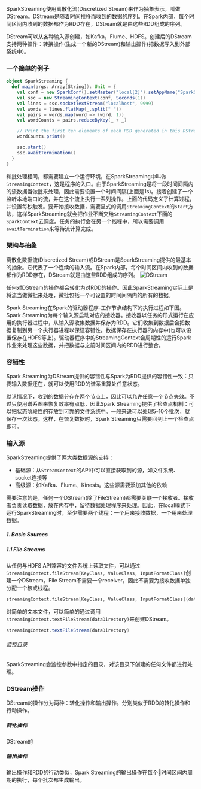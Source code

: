 SparkStreaming使用离散化流(Discretized Stream)来作为抽象表示，叫做DStream。DStream是随着时间推移而收到的数据的序列。在Spark内部，每个时间区间内收到的数据都作为RDD存在，DStream就是由这些RDD组成的序列。

DStream可以从各种输入源创建，如Kafka，Flume、HDFS。创建后的DStream支持两种操作：转换操作(生成一个新的DStream)和输出操作(把数据写入到外部系统中)。

### 一个简单的例子

```Scala
object SparkStreaming {
  def main(args: Array[String]): Unit = {
    val conf = new SparkConf().setMaster("local[2]").setAppName("SparkStreaming")
    val ssc = new StreamingContext(conf, Seconds(1))
    val lines = ssc.socketTextStream("localhost", 9999)
    val words = lines.flatMap(_.split(" "))
    val pairs = words.map(word => (word, 1))
    val wordCounts = pairs.reduceByKey(_ + _)

    // Print the first ten elements of each RDD generated in this DStream to the console
    wordCounts.print()

    ssc.start()
    ssc.awaitTermination()
  }
}
```

和批处理相同，都需要建立一个运行环境，在SparkStreaming中叫做`StreamingContext`，这是程序的入口。由于SparkStreaming是将一段时间间隔内的流数据当做批来处理，因此需要设置一个时间间隔(上面是1s)。接着创建了一个监听本地端口的流，并在这个流上执行一系列操作。上面的代码定义了计算过程，并设置每秒触发。要开始接收数据，需要显式的调用`StreamingContext`的`start`方法，这样SparkStreaming就会把作业不断交给`StreamingContext`下面的`SparkContext`去调度。任务的执行会在另一个线程中，所以需要调用`awaitTermination`来等待流计算完成。

### 架构与抽象
离散化数据流(Discretized Stream)或DStream是SparkStreaming提供的最基本的抽象。它代表了一个连续的输入流。在Spark内部，每个时间区间内收到的数据都作为RDD存在，DStream就是由这些RDD组成的序列。
![DStream](https://spark.apache.org/docs/latest/img/streaming-dstream.png)

任何对DStream的操作都会转化为对RDD的操作。因此SparkStreaming实际上是将流当做微批来处理，微批包括一个可设置的时间间隔内的所有的数据。

Spark Streaming在Spark的驱动器程序-工作节点结构下的执行过程如下图。Spark Streaming为每个输入源启动对应的接收器。接收器以任务的形式运行在应用的执行器进程中，从输入源收集数据并保存为RDD。它们收集到数据后会把数据复制到另一个执行器进程以保证容错性。数据保存在执行器的内存中(也可以设置保存在HDFS等上)。驱动器程序中的StreamingContext会周期性的运行Spark作业来处理这些数据，并把数据与之前时间区间内的RDD进行整合。

### 容错性
Spark Streaming为DStream提供的容错性与Spark为RDD提供的容错性一致：只要输入数据还在，就可以使用RDD的谱系重算处任意状态。

默认情况下，收到的数据分存在两个节点上，因此可以允许任意一个节点失效。不过只使用谱系图来恢复效率有点低，因此Spark Streaming提供了检查点机制：可以把状态阶段性的存放到可靠的文件系统中。一般来说可以处理5-10个批次，就保存一次状态。这样，在恢复数据时，Spark Streaming只需要回到上一个检查点即可。

### 输入源
SparkStreaming提供了两大类数据源的支持：
- 基础源：从`StreamContext`的API中可以直接获取到的源，如文件系统、socket连接等
- 高级源：如Kafka、Flume、Kinesis。这些源需要添加其他的依赖

需要注意的是，任何一个DStream(除了FileStream)都需要关联一个接收者。接收者负责读取数据，放在内存中，留待数据处理程序来处理。因此，在local模式下运行SparkStreaming时，至少需要两个线程：一个用来接收数据，一个用来处理数据。

##### 1. Basic Sources
##### 1.1 File Streams
从任何与HDFS API兼容的文件系统上读取文件，可以通过`StreamingContext.fileStream[KeyClass, ValueClass, InputFormatClass]`创建一个DStream。File Stream不需要一个receiver，因此不需要为接收数据单独分配一个核或线程。

```Scala
streamingContext.fileStream[KeyClass, ValueClass, InputFormatClass](dataDirectory)
```
对简单的文本文件，可以简单的通过调用`streamingContext.textFileStream(dataDirectory)`来创建DStream。

```Scala
streamingContext.textFileStream(dataDirectory)
```

###### 监控目录
SparkStreaming会监控参数中指定的目录，对该目录下创建的任何文件都进行处理。


### DStream操作
DStream的操作分为两种：转化操作和输出操作。分别类似于RDD的转化操作和行动操作。
##### 转化操作
DStream的
##### 输出操作
输出操作和RDD的行动类似，Spark Streaming的输出操作在每个时间区间内周期的执行，每个批次都生成输出。
